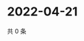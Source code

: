 # 2022-04-21

共 0 条

<!-- BEGIN WEIBO -->
<!-- 最后更新时间 Thu Apr 21 2022 15:15:22 GMT+0800 (China Standard Time) -->

<!-- END WEIBO -->
